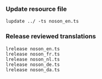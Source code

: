 ### Update resource file

    lupdate ../ -ts noson_en.ts

### Release reviewed translations

    lrelease noson_en.ts
    lrelease noson_fr.ts
    lrelease noson_nl.ts
    lrelease noson_de.ts
    lrelease noson_da.ts

